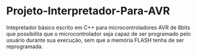 # Projeto-Interpretador-Para-AVR
Intepretador básico escrito em C++ para microcontroladores AVR de 8bits que possibilita que o microcontrolador seja capaz de ser programado pelo usuário durante sua execução, sem que a memória FLASH tenha de ser reprogramada. 
